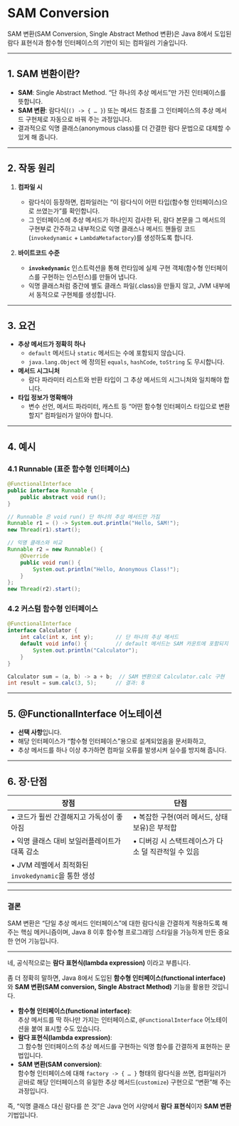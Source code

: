 # SAM Conversion

SAM 변환(SAM Conversion, Single Abstract Method 변환)은 Java 8에서 도입된 람다 표현식과 함수형 인터페이스의 기반이 되는 컴파일러 기술입니다.

---

## 1. SAM 변환이란?

- **SAM**: Single Abstract Method. “단 하나의 추상 메서드”만 가진 인터페이스를 뜻합니다.  
- **SAM 변환**: 람다식(`() -> { … }`) 또는 메서드 참조를 그 인터페이스의 추상 메서드 구현체로 자동으로 바꿔 주는 과정입니다.  
- 결과적으로 익명 클래스(anonymous class)를 더 간결한 람다 문법으로 대체할 수 있게 해 줍니다.

---

## 2. 작동 원리

1. **컴파일 시**  
   - 람다식이 등장하면, 컴파일러는 “이 람다식이 어떤 타입(함수형 인터페이스)으로 쓰였는가”를 확인합니다.  
   - 그 인터페이스에 추상 메서드가 하나인지 검사한 뒤, 람다 본문을 그 메서드의 구현부로 간주하고 내부적으로 익명 클래스나 메서드 핸들링 코드(`invokedynamic` + `LambdaMetafactory`)를 생성하도록 합니다.

2. **바이트코드 수준**  
   - **`invokedynamic`** 인스트럭션을 통해 런타임에 실제 구현 객체(함수형 인터페이스를 구현하는 인스턴스)를 만들어 냅니다.  
   - 익명 클래스처럼 중간에 별도 클래스 파일(.class)을 만들지 않고, JVM 내부에서 동적으로 구현체를 생성합니다.

---

## 3. 요건

- **추상 메서드가 정확히 하나**  
  - `default` 메서드나 `static` 메서드는 수에 포함되지 않습니다.  
  - `java.lang.Object` 에 정의된 `equals`, `hashCode`, `toString` 도 무시합니다.
- **메서드 시그니처**  
  - 람다 파라미터 리스트와 반환 타입이 그 추상 메서드의 시그니처와 일치해야 합니다.
- **타입 정보가 명확해야**  
  - 변수 선언, 메서드 파라미터, 캐스트 등 “어떤 함수형 인터페이스 타입으로 변환할지” 컴파일러가 알아야 합니다.

---

## 4. 예시

### 4.1 Runnable (표준 함수형 인터페이스)

```java
@FunctionalInterface
public interface Runnable {
    public abstract void run();
}

// Runnable 은 void run() 단 하나의 추상 메서드만 가짐
Runnable r1 = () -> System.out.println("Hello, SAM!");
new Thread(r1).start();

// 익명 클래스와 비교
Runnable r2 = new Runnable() {
    @Override
    public void run() {
        System.out.println("Hello, Anonymous Class!");
    }
};
new Thread(r2).start();
```

### 4.2 커스텀 함수형 인터페이스

```java
@FunctionalInterface
interface Calculator {
    int calc(int x, int y);       // 단 하나의 추상 메서드
    default void info() {         // default 메서드는 SAM 카운트에 포함되지 않음
        System.out.println("Calculator");
    }
}

Calculator sum = (a, b) -> a + b;  // SAM 변환으로 Calculator.calc 구현
int result = sum.calc(3, 5);      // 결과: 8
```

---

## 5. @FunctionalInterface 어노테이션

- **선택 사항**입니다.  
- 해당 인터페이스가 “함수형 인터페이스”용으로 설계되었음을 문서화하고,  
- 추상 메서드를 하나 이상 추가하면 컴파일 오류를 발생시켜 실수를 방지해 줍니다.

---

## 6. 장·단점

| 장점                                                        | 단점                                         |
|-----------------------------------------------------------|--------------------------------------------|
| • 코드가 훨씬 간결해지고 가독성이 좋아짐                      | • 복잡한 구현(여러 메서드, 상태 보유)은 부적합 |
| • 익명 클래스 대비 보일러플레이트가 대폭 감소               | • 디버깅 시 스택트레이스가 다소 덜 직관적일 수 있음 |
| • JVM 레벨에서 최적화된 `invokedynamic`을 통한 생성         |                                            |

---

### 결론

SAM 변환은 “단일 추상 메서드 인터페이스”에 대한 람다식을 간결하게 적용하도록 해 주는 핵심 메커니즘이며, Java 8 이후 함수형 프로그래밍 스타일을 가능하게 만든 중요한 언어 기능입니다.

----

네, 공식적으로는 **람다 표현식(lambda expression)** 이라고 부릅니다.  

좀 더 정확히 말하면, Java 8에서 도입된 **함수형 인터페이스(functional interface)** 와 **SAM 변환(SAM conversion, Single Abstract Method)** 기능을 활용한 것입니다.  

- **함수형 인터페이스(functional interface)**:  
  추상 메서드를 딱 하나만 가지는 인터페이스로, `@FunctionalInterface` 어노테이션을 붙여 표시할 수도 있습니다.  
- **람다 표현식(lambda expression)**:  
  그 함수형 인터페이스의 추상 메서드를 구현하는 익명 함수를 간결하게 표현하는 문법입니다.  
- **SAM 변환(SAM conversion)**:  
  함수형 인터페이스에 대해 `factory -> { … }` 형태의 람다식을 쓰면, 컴파일러가 곧바로 해당 인터페이스의 유일한 추상 메서드(`customize`) 구현으로 “변환”해 주는 과정입니다.

즉, “익명 클래스 대신 람다를 쓴 것”은 Java 언어 사양에서 **람다 표현식**이자 **SAM 변환** 기법입니다.
